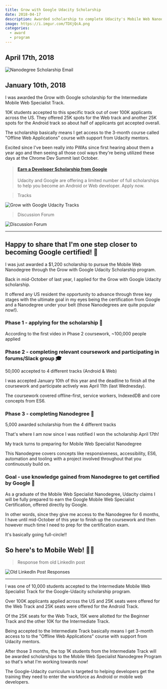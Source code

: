 ```yaml
---
title: Grow with Google Udacity Scholarship
date: 2018-04-17
description: Awarded scholarship to complete Udacity's Mobile Web Nanodegree and potentially earn certification from Google.
image: https://i.imgur.com/TDXjQcA.png
categories:
  - award
  - program
---
```


## April 17th, 2018

![Nanodegree Scholarship Email](https://i.imgur.com/Fj1FvmS.png)

## January 10th, 2018

I was awarded the Grow with Google scholarship for the Intermediate Mobile Web Specialist Track.

10K students accepted to this specific track out of over 100K applicants across the US. They offered 25K spots for the Web track and another 25K spots for the Android track so about half of applicants got accepted overall.

The scholarship basically means I get access to the 3-month course called "Offline Web Applications" course with support from Udacity mentors.

Excited since I've been really into PWAs since first hearing about them a year ago and then seeing all those cool ways they're being utilized these days at the Chrome Dev Summit last October.

<blockquote class="embedly-card"><h4><a href="https://www.udacity.com/grow-with-google">Earn a Developer Scholarship from Google</a></h4><p>Udacity and Google are offering a limited number of full scholarships to help you become an Android or Web developer. Apply now.</p></blockquote>

> Tracks

![Grow with Google Udacity Tracks](https://i.imgur.com/MUd42Im.png)

> Discussion Forum

![ Discussion Forum](https://i.imgur.com/yr5F9Cy.png)

---

## Happy to share that I'm one step closer to becoming Google certified! 🎉

I was just awarded a $1,200 scholarship to pursue the Mobile Web Nanodegree through the Grow with Google Udacity Scholarship program.

Back in mid-October of last year, I applied for the Grow with Google Udacity scholarship.

It offered any US resident the opportunity to advance through three key stages with the ultimate goal in my eyes being the certification from Google and a Nanodegree under your belt (those Nanodegrees are quite popular now!).

### Phase 1 - applying for the scholarship 📝️

According to the first video in Phase 2 coursework, ~100,000 people applied

### Phase 2 - completing relevant coursework and participating in forums/Slack group 🎓

50,000 accepted to 4 different tracks (Android & Web)

I was accepted January 10th of this year and the deadline to finish all the coursework and participate actively was April 11th (last Wednesday).

The coursework covered offline-first, service workers, IndexedDB and core concepts from ES6.

### Phase 3 - completing Nanodegree 🌟️

5,000 awarded scholarship from the 4 different tracks

That's where I am now since I was notified I won the scholarship April 17th!

My track turns to preparing for Mobile Web Specialist Nanodegree

This Nanodegree covers concepts like responsiveness, accessibility, ES6, automation and tooling with a project involved throughout that you continuously build on.

### Goal - use knowledge gained from Nanodegree to get certified by Google 💼

As a graduate of the Mobile Web Specialist Nanodegree, Udacity claims I will be fully prepared to earn the Google Mobile Web Specialist Certification, offered directly by Google.

In other words, since they give me access to the Nanodegree for 6 months, I have until mid-October of this year to finish up the coursework and then however much time I need to prep for the certification exam.

It's basically going full-circle!!

## So here's to Mobile Web! 🎉😊

> Response from old LinkedIn post

![Old LinkedIn Post Responses](https://i.imgur.com/mmRAQHz.png)

---

I was one of 10,000 students accepted to the Intermediate Mobile Web Specialist Track for the Google-Udacity scholarship program.

Over 100K applicants applied across the US and 25K seats were offered for the Web Track and 25K seats were offered for the Android Track.

Of the 25K seats for the Web Track, 15K were allotted for the Beginner Track and the other 10K for the Intermediate Track.

Being accepted to the Intermediate Track basically means I get 3-month access to to the "Offline Web Applications" course with support from Udacity mentors.

After those 3 months, the top 1K students from the Intermediate Track will be awarded scholarships to the Mobile Web Specialist Nanodegree Program so that's what I'm working towards now!

The Google-Udacity curriculum is targeted to helping developers get the training they need to enter the workforce as Android or mobile web developers.
